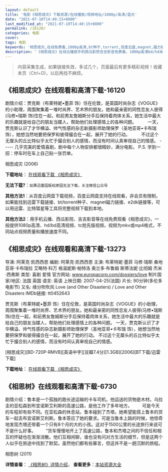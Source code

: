 ```yaml
---
layout: default
title: '电影《相思成灾》下载资源/在线播放/视频地址/1080p/高清/蓝光'
date: "2021-07-10T14:40:15+0800"
last_modified_at: "2021-07-10T14:40:15+0800"
permalink: /16120/
categories: 电影
cover:
tags: 电影
keywords: '相思成灾,在线免费看,1080p高清,bt种子,torrent,百度云盘,magnet,磁力链,迅雷下载资源'
description: '《相思成灾》在线云播放手机西瓜影院吉吉影音免费看，1080p高清bd/hd未删减完整版和tc抢先枪版，mkv/mp4格式，附带bt/torrent种子、magnet/磁力链、百度云盘、网盘资源迅雷下载链接'
---
```


>内容采集生成，如果链接失效，多试几个，页面最后有更多精彩视频！收藏本页（Ctrl+D)，以后再找不麻烦。


## 《相思成灾》在线观看和高清下载-16120

剧情介绍：贾克斯（布莱特妮•墨菲 饰）住在伦敦，是英国时尚杂志《VOGUE》的小助理，周围聚集着一堆时尚界、艺术界的朋友。她和最亲密的同性恋友人彼得(马修•瑞斯 饰)住在一起，和前男友詹姆斯分手后保持着肉体关系，她生活中最大的乐趣就是给自己的朋友当媒人，帮助他们处理感情上的各种问题。  　　一天，贾克斯认识了才华横溢、帅气性感的杂志新摄影师助理保罗（圣地亚哥•卡布瑞 饰），她想当然地要把保罗和彼得撮合在一起，展开了她的行动。  　　不过这个无厘头的丘比特似乎太忙于撮合别人的感情，而没有时间认真审视自己的情感。 ----- 几乎完美的爱情喜剧，剧中每个人物安排都很精妙，满分电影。 P.S. 学到一招：停车时在车上自己贴一张罚单。


相思成灾 (2006)

**下载地址**： [在线观看下载 《相思成灾》](https://www.btbtdy.me/btdy/dy4219.html) 


**无法下载?**：`如果迅雷因版权原因无法下载，关注微信公众号 `

**其他方法1**：从百度云网盘下载视频，百度云网盘支持在线观看，非会员有限制，如果能找到迅雷下载链接、bt/torrent种子、magnet磁力链接、e2dk链接等，可以用迅雷、比特彗星等工具将完整视频下载到本地。

**其他方法2**：用手机云播、西瓜影院、吉吉影音等在线免费观看《相思成灾》，一般提供1080p高清、hd/bd高清视频、tc抢先版视频，视频为mkv或mp4格式，不同站点视频质量和播放速度不同。


## 《相思成灾》在线观看和高清下载-13273

导演: 阿莱克·凯西西恩 编剧: 阿莱克·凯西西恩 主演: 布莱特妮·墨菲 马修·瑞斯 桑地亚哥·卡布瑞拉 艾略特·科万 格温妮斯·帕特洛 奥兰多·布鲁姆 斯蒂法妮·比彻姆 杰米·西弗斯 类型: 喜剧 爱情 官方网站: www.europacorp.com/dossiers/love 制片国家/地区: 法国 英国 语言: 英语 上映日期: 2007-04-25(法国) 片长: 90分钟(多伦多电影节) 又名: 缘分吹吹风 Love (and Other Disasters) / Love and Other Disasters IMDb链接: tt0452643

贾克斯（布莱特妮•墨菲 饰）住在伦敦，是英国时尚杂志《VOGUE》的小助理，周围聚集着一堆时尚界、艺术界的朋友。她和最亲密的同性恋友人彼得(马修•瑞斯 饰)住在一起，和前男友詹姆斯分手后保持着肉体关系，她生活中最大的乐趣就是给自己的朋友当媒人，帮助他们处理感情上的各种问题。 一天，贾克斯认识了才华横溢、帅气性感的杂志新摄影师助理保罗（圣地亚哥•卡布瑞 饰），她想当然地要把保罗和彼得撮合在一起，展开了她的行动。 不过这个无厘头的丘比特似乎太忙于撮合别人的感情，而没有时间认真审视自己的情感。


[相思成灾][BD-720P-RMVB][英语中字][豆瓣7.4分][1.3GB][2006][BT下载/迅雷下载]

**下载地址**： [在线观看下载 《相思成灾》](https://www.btdx8.com/torrent/love_and_other_disasters_2006.html) 


## 《相思树》在线观看和高清下载-6730

剧情介绍：鲁本是一个孤独的跑长途运输的卡车司机，他运送的货物是木材。乌拉圭的亚松森到布宜诺斯艾利斯的高速公路，是他工作了多年地方。 　　可是今天的车程却有些不同。在亚松森的休息站，鲁本碰到了杰塔。她希望能搭上鲁本的货车一起去布宜诺斯艾利斯。鲁本答应了她的要求。可是当鲁本上路的时候，他惊奇地发现杰塔还带着一个只有8个月的大的小孩。这对于1500公里的长途旅行来说可不是什么好事。 　　“货车慢慢地开上了高速公路，鲁本和杰塔之间的不信任和相互的怀疑也在渐渐消散。他们互相闲聊，谁也没有问对方生活的细节，但是这两个人似乎在旅途中找到了默契。虽然他们都有些寡言，但这并不是一趟沉默的旅程。


相思树 (2011)

**详情查看**： [《相思树》详情介绍](/movie/6730/)， **查看更多**：[本站资源大全](/movie/t/all/)

